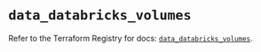 # `data_databricks_volumes`

Refer to the Terraform Registry for docs: [`data_databricks_volumes`](https://registry.terraform.io/providers/databricks/databricks/1.48.0/docs/data-sources/volumes).

